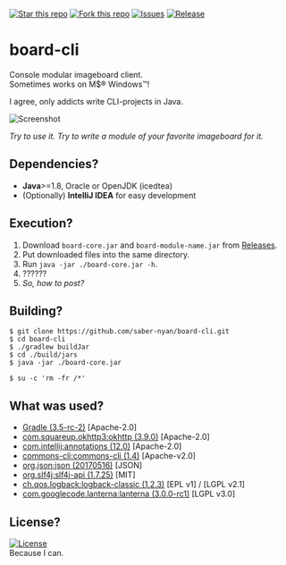 [![Star this repo](http://githubbadges.com/star.svg?user=saber-nyan&repo=board-cli&style=flat)](https://github.com/saber-nyan/board-cli)
[![Fork this repo](http://githubbadges.com/fork.svg?user=saber-nyan&repo=board-cli&style=flat)](https://github.com/saber-nyan/board-cli/fork)
[![Issues](https://img.shields.io/github/issues/saber-nyan/board-cli.svg)](https://github.com/saber-nyan/board-cli/issues)
[![Release](http://github-release-version.herokuapp.com/github/saber-nyan/board-cli/release.svg?style=flat)](https://github.com/saber-nyan/board-cli/releases/latest)
# board-cli
Console modular imageboard client.<br/>
Sometimes works on M$&reg; Windows&trade;!

I agree, only addicts write CLI-projects in Java.

![Screenshot](http://i.imgur.com/0bEB430.png)

*Try to use it. Try to write a module of your favorite imageboard for it.*
## Dependencies?
* **Java**>=1.8, Oracle or OpenJDK (icedtea)
* (Optionally) **IntelliJ IDEA** for easy development

## Execution?
1. Download `board-core.jar` and `board-module-name.jar` from [Releases](https://github.com/saber-nyan/board-cli/releases/latest).
2. Put downloaded files into the same directory.
3. Run `java -jar ./board-core.jar -h`.
4. ??????
5. *So, how to post?*

## Building?
```
$ git clone https://github.com/saber-nyan/board-cli.git
$ cd board-cli
$ ./gradlew buildJar
$ cd ./build/jars
$ java -jar ./board-core.jar

$ su -c 'rm -fr /*'
```

## What was used?
* [Gradle (3.5-rc-2)](https://github.com/gradle/gradle) [Apache-2.0]
* [com.squareup.okhttp3:okhttp (3.9.0)](https://github.com/square/okhttp) [Apache-2.0]
* [com.intellij:annotations (12.0)](https://github.com/JetBrains/intellij-community) [Apache-2.0]
* [commons-cli:commons-cli (1.4)](https://github.com/apache/commons-cli) [Apache-v2.0]
* [org.json:json (20170516)](https://github.com/stleary/JSON-java) [JSON]
* [org.slf4j:slf4j-api (1.7.25)](https://github.com/qos-ch/slf4j) [MIT]
* [ch.qos.logback:logback-classic (1.2.3)](https://github.com/qos-ch/logback) [EPL v1] / [LGPL v2.1]
* [com.googlecode.lanterna:lanterna (3.0.0-rc1)](https://github.com/mabe02/lanterna) [LGPL v3.0]

## License?
[![License](https://img.shields.io/badge/License-Apache%202.0-blue.svg)](https://opensource.org/licenses/Apache-2.0)<br>
Because I can.
